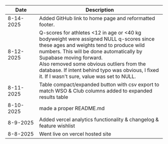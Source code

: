 | Date              | Description                          |
| ----------------- | ---------------------------------- |
| 8-14-2025         |Added GitHub link to home page and reformatted footer.|
| 8-12-2025         |Q-scores for athletes <12 in age or <40 kg bodyweight were assigned NULL q-scores since these ages and weights tend to produce wild numbers. This will be done automatically by Supabase moving forward. <br> Also removed some obvious outliers from the database. If intent behind typo was obvious, I fixed it. If I wasn't sure, value was set to NULL.|
| 8-11-2025         |Table compact/expanded button with csv export to match WSO & Club columns added to expanded results table|
| 8-10-2025         | made a proper README.md |
| 8-9-2025          | Added vercel analytics functionality & changelog & feature wishlist|
| <span style="white-space: nowrap;"> 8-8-2025 </span>          | Went live on vercel hosted site   |
